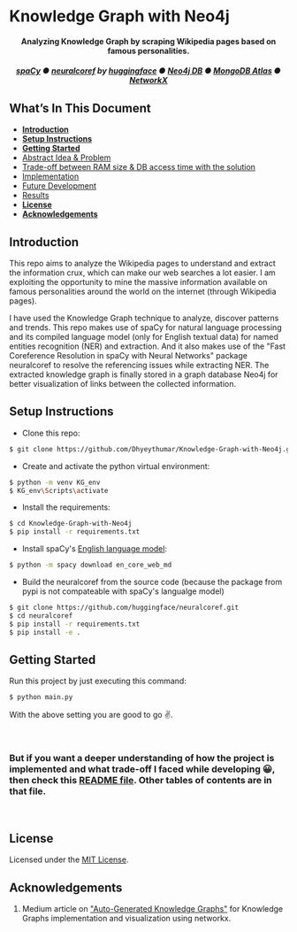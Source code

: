 # Knowledge Graph with Neo4j

<h4 align="center">
Analyzing Knowledge Graph by scraping Wikipedia pages based on famous personalities.
</h4>

<h5 align="center">
    <a href="https://spacy.io/">spaCy</a>
    <span> ● </span>
    <a href="https://github.com/huggingface/neuralcoref">neuralcoref</a> by <a href="https://github.com/huggingface">huggingface</a>
    <span> ● </span>
    <a href="https://neo4j.com/">Neo4j DB</a>
    <span> ● </span>
    <a href="https://www.mongodb.com/cloud/atlas">MongoDB Atlas</a>
    <span> ● </span>
    <a href="https://networkx.org/">NetworkX</a>
</h5>


## What’s In This Document
- [**Introduction**](#introduction)
- [**Setup Instructions**](#setup-instructions)
- [**Getting Started**](#getting-started)
- [Abstract Idea & Problem](./implementation.md#abstract-idea-&-problem)
- [Trade-off between RAM size & DB access time with the solution](./implementation.md#trade-off-between-RAM-size-&-DB-access-time-with-the-solution)
- [Implementation](./implementation.md#implementation)
- [Future Development](./implementation.md#future-development)
- [Results](./implementation.md#results)
- [**License**](#license)
- [**Acknowledgements**](#acknowledgements)


## Introduction
This repo aims to analyze the Wikipedia pages to understand and extract the information crux, which can make our web searches a lot easier. I am exploiting the opportunity to mine the massive information available on famous personalities around the world on the internet (through Wikipedia pages).

I have used the Knowledge Graph technique to analyze, discover patterns and trends. This repo makes use of spaCy for natural language processing and its compiled language model (only for English textual data) for named entities recognition (NER) and extraction. And it also makes use of the "Fast Coreference Resolution in spaCy with Neural Networks" package neuralcoref to resolve the referencing issues while extracting NER. The extracted knowledge graph is finally stored in a graph database Neo4j for better visualization of links between the collected information.


## Setup Instructions
- Clone this repo:
```bash
$ git clone https://github.com/Dhyeythumar/Knowledge-Graph-with-Neo4j.git
```

- Create and activate the python virtual environment:
```bash
$ python -m venv KG_env
$ KG_env\Scripts\activate
```

- Install the requirements:
```bash
$ cd Knowledge-Graph-with-Neo4j
$ pip install -r requirements.txt
```

- Install spaCy's [English language model](https://spacy.io/models/en):
```bash
$ python -m spacy download en_core_web_md
```

- Build the neuralcoref from the source code (because the package from pypi is not compateable with spaCy's langualge model)
```bash
$ git clone https://github.com/huggingface/neuralcoref.git
$ cd neuralcoref
$ pip install -r requirements.txt
$ pip install -e .
```


## Getting Started
Run this project by just executing this command:
```bash
$ python main.py
```
With the above setting you are good to go ✌.

<br />
<h3>
But if you want a deeper understanding of how the project is implemented and what trade-off I faced while developing 😀, then check this <a href="./implementation.md">README file</a>. Other tables of contents are in that file.
</h3>
<br />


## License
Licensed under the [MIT License](./LICENSE).


## Acknowledgements
1. Medium article on ["Auto-Generated Knowledge Graphs"](https://towardsdatascience.com/auto-generated-knowledge-graphs-92ca99a81121) for Knowledge Graphs implementation and visualization using networkx.